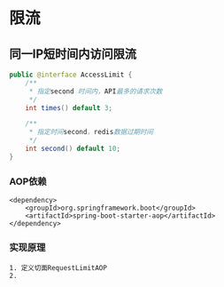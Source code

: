 # 限流

## 同一IP短时间内访问限流

```java
public @interface AccessLimit {
    /**
     * 指定second 时间内，API最多的请求次数
     */
    int times() default 3;

    /**
     * 指定时间second，redis数据过期时间
     */
    int second() default 10;
}
```

### AOP依赖

```
<dependency>
	<groupId>org.springframework.boot</groupId>
	<artifactId>spring-boot-starter-aop</artifactId>
</dependency>
```
### 实现原理

```
1. 定义切面RequestLimitAOP
2. 
```
